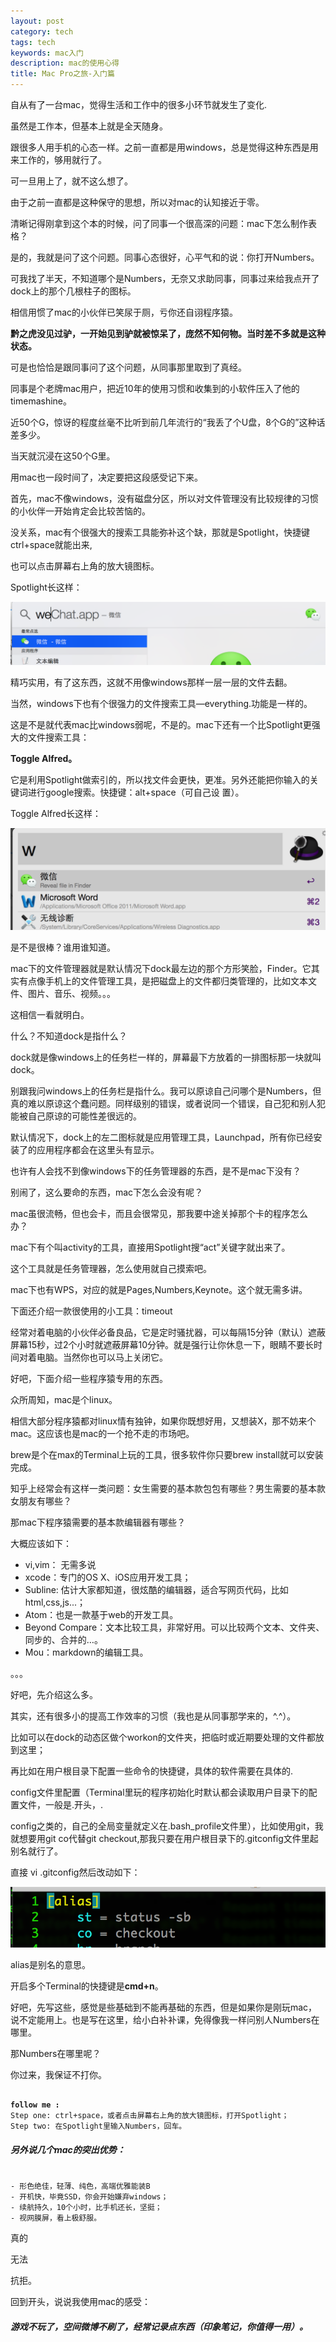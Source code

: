 ```yaml
---
layout: post
category: tech
tags: tech
keywords: mac入门
description: mac的使用心得
title: Mac Pro之旅-入门篇
---
```

自从有了一台mac，觉得生活和工作中的很多小环节就发生了变化.

虽然是工作本，但基本上就是全天随身。

跟很多人用手机的心态一样。之前一直都是用windows，总是觉得这种东西是用来工作的，够用就行了。

可一旦用上了，就不这么想了。

由于之前一直都是这种保守的思想，所以对mac的认知接近于零。

清晰记得刚拿到这个本的时候，问了同事一个很高深的问题：mac下怎么制作表格？

是的，我就是问了这个问题。同事心态很好，心平气和的说：你打开Numbers。

可我找了半天，不知道哪个是Numbers，无奈又求助同事，同事过来给我点开了dock上的那个几根柱子的图标。

相信用惯了mac的小伙伴已笑尿于厕，亏你还自诩程序猿。

<b>黔之虎没见过驴，一开始见到驴就被惊呆了，庞然不知何物。当时差不多就是这种状态。 </b>

可是也恰恰是跟同事问了这个问题，从同事那里取到了真经。

同事是个老牌mac用户，把近10年的使用习惯和收集到的小软件压入了他的timemashine。

近50个G，惊讶的程度丝毫不比听到前几年流行的“我丢了个U盘，8个G的”这种话差多少。

当天就沉浸在这50个G里。

用mac也一段时间了，决定要把这段感受记下来。

首先，mac不像windows，没有磁盘分区，所以对文件管理没有比较规律的习惯的小伙伴一开始肯定会比较苦恼的。

没关系，mac有个很强大的搜索工具能弥补这个缺，那就是Spotlight，快捷键ctrl+space就能出来,

也可以点击屏幕右上角的放大镜图标。

Spotlight长这样：

![image](/images/spotlight.png)

精巧实用，有了这东西，这就不用像windows那样一层一层的文件去翻。

当然，windows下也有个很强力的文件搜索工具—everything.功能是一样的。

这是不是就代表mac比windows弱呢，不是的。mac下还有一个比Spotlight更强大的文件搜索工具：

<b>Toggle Alfred。</b>

它是利用Spotlight做索引的，所以找文件会更快，更准。另外还能把你输入的关键词进行google搜索。快捷键：alt+space（可自己设
置）。

Toggle Alfred长这样：

![image](/images/alfred.png)

是不是很棒？谁用谁知道。

mac下的文件管理器就是默认情况下dock最左边的那个方形笑脸，Finder。它其实有点像手机上的文件管理工具，是把磁盘上的文件都归类管理的，比如文本文件、图片、音乐、视频。。。

这相信一看就明白。

什么？不知道dock是指什么？

dock就是像windows上的任务栏一样的，屏幕最下方放着的一排图标那一块就叫dock。

别跟我问windows上的任务栏是指什么。我可以原谅自己问哪个是Numbers，但真的难以原谅这个蠢问题。同样级别的错误，或者说同一个错误，自己犯和别人犯能被自己原谅的可能性差很远的。

默认情况下，dock上的左二图标就是应用管理工具，Launchpad，所有你已经安装了的应用程序都会在这里头有显示。

也许有人会找不到像windows下的任务管理器的东西，是不是mac下没有？

别闹了，这么要命的东西，mac下怎么会没有呢？

mac虽很流畅，但也会卡，而且会很常见，那我要中途关掉那个卡的程序怎么办？

mac下有个叫activity的工具，直接用Spotlight搜“act”关键字就出来了。

这个工具就是任务管理器，怎么使用就自己摸索吧。

mac下也有WPS，对应的就是Pages,Numbers,Keynote。这个就无需多讲。

下面还介绍一款很使用的小工具：timeout

经常对着电脑的小伙伴必备良品，它是定时骚扰器，可以每隔15分钟（默认）遮蔽屏幕15秒，过2个小时就遮蔽屏幕10分钟。就是强行让你休息一下，眼睛不要长时间对着电脑。当然你也可以马上关闭它。

好吧，下面介绍一些程序猿专用的东西。

众所周知，mac是个linux。

相信大部分程序猿都对linux情有独钟，如果你既想好用，又想装X，那不妨来个mac。这应该也是mac的一个抢不走的市场吧。

brew是个在max的Terminal上玩的工具，很多软件你只要brew install就可以安装完成。

知乎上经常会有这样一类问题：女生需要的基本款包包有哪些？男生需要的基本款女朋友有哪些？

那mac下程序猿需要的基本款编辑器有哪些？ 

大概应该如下：

* vi,vim： 无需多说
* xcode：专门的OS X、iOS应用开发工具；
* Subline: 估计大家都知道，很炫酷的编辑器，适合写网页代码，比如html,css,js...；
* Atom：也是一款基于web的开发工具。
* Beyond Compare：文本比较工具，非常好用。可以比较两个文本、文件夹、同步的、合并的…。
* Mou：markdown的编辑工具。

。。。 

好吧，先介绍这么多。

其实，还有很多小的提高工作效率的习惯（我也是从同事那学来的，^.^）。

比如可以在dock的动态区做个workon的文件夹，把临时或近期要处理的文件都放到这里；

再比如在用户根目录下配置一些命令的快捷键，具体的软件需要在具体的.

config文件里配置（Terminal里玩的程序初始化时默认都会读取用户目录下的配置文件，一般是.开头，.

config之类的，自己的全局变量就定义在.bash_profile文件里），比如使用git，我就想要用git co代替git checkout,那我只要在用户根目录下的.gitconfig文件里起别名就行了。

直接 vi .gitconfig然后改动如下：

![image](/images/terminal.png)

alias是别名的意思。

开启多个Terminal的快捷键是<b>cmd+n</b>。

好吧，先写这些，感觉是些基础到不能再基础的东西，但是如果你是刚玩mac，说不定能用上。也是写在这里，给小白补补课，免得像我一样问别人Numbers在哪里。

那Numbers在哪里呢？

你过来，我保证不打你。 

<pre><code>
<b>follow me :</b>
Step one: ctrl+space，或者点击屏幕右上角的放大镜图标，打开Spotlight；
Step two: 在Spotlight里输入Numbers，回车。
</code></pre>

##### 另外说几个mac的突出优势：

<pre><code>
- 形色绝佳，轻薄、纯色，高端优雅能装B
- 开机快，毕竟SSD，你会开始嫌弃windows；
- 续航持久，10个小时，比手机还长，坚挺；
- 视网膜屏，看上极舒服。
</code></pre>

真的

无法

抗拒。

回到开头，说说我使用mac的感受：
##### 游戏不玩了，空间微博不刷了，经常记录点东西（印象笔记，你值得一用）。

